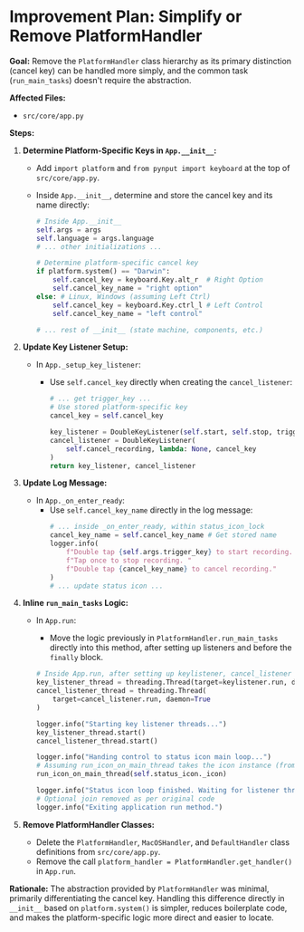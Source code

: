 # Improvement Plan: Simplify or Remove PlatformHandler

**Goal:** Remove the `PlatformHandler` class hierarchy as its primary distinction (cancel key) can be handled more simply, and the common task (`run_main_tasks`) doesn't require the abstraction.

**Affected Files:**

- `src/core/app.py`

**Steps:**

1.  **Determine Platform-Specific Keys in `App.__init__`:**

    - Add `import platform` and `from pynput import keyboard` at the top of `src/core/app.py`.
    - Inside `App.__init__`, determine and store the cancel key and its name directly:

      ```python
      # Inside App.__init__
      self.args = args
      self.language = args.language
      # ... other initializations ...

      # Determine platform-specific cancel key
      if platform.system() == "Darwin":
          self.cancel_key = keyboard.Key.alt_r  # Right Option
          self.cancel_key_name = "right option"
      else: # Linux, Windows (assuming Left Ctrl)
          self.cancel_key = keyboard.Key.ctrl_l # Left Control
          self.cancel_key_name = "left control"

      # ... rest of __init__ (state machine, components, etc.)
      ```

2.  **Update Key Listener Setup:**

    - In `App._setup_key_listener`:

      - Use `self.cancel_key` directly when creating the `cancel_listener`:

        ```python
        # ... get trigger_key ...
        # Use stored platform-specific key
        cancel_key = self.cancel_key

        key_listener = DoubleKeyListener(self.start, self.stop, trigger_key)
        cancel_listener = DoubleKeyListener(
            self.cancel_recording, lambda: None, cancel_key
        )
        return key_listener, cancel_listener
        ```

3.  **Update Log Message:**

    - In `App._on_enter_ready`:
      - Use `self.cancel_key_name` directly in the log message:
        ```python
        # ... inside _on_enter_ready, within status_icon_lock
        cancel_key_name = self.cancel_key_name # Get stored name
        logger.info(
            f"Double tap {self.args.trigger_key} to start recording. "
            f"Tap once to stop recording. "
            f"Double tap {cancel_key_name} to cancel recording."
        )
        # ... update status icon ...
        ```

4.  **Inline `run_main_tasks` Logic:**

    - In `App.run`:

      - Move the logic previously in `PlatformHandler.run_main_tasks` directly into this method, after setting up listeners and before the `finally` block.

      ```python
      # Inside App.run, after setting up keylistener, cancel_listener
      key_listener_thread = threading.Thread(target=keylistener.run, daemon=True)
      cancel_listener_thread = threading.Thread(
          target=cancel_listener.run, daemon=True
      )

      logger.info("Starting key listener threads...")
      key_listener_thread.start()
      cancel_listener_thread.start()

      logger.info("Handing control to status icon main loop...")
      # Assuming run_icon_on_main_thread takes the icon instance (from Plan 2)
      run_icon_on_main_thread(self.status_icon._icon)

      logger.info("Status icon loop finished. Waiting for listener threads...")
      # Optional join removed as per original code
      logger.info("Exiting application run method.")
      ```

5.  **Remove PlatformHandler Classes:**
    - Delete the `PlatformHandler`, `MacOSHandler`, and `DefaultHandler` class definitions from `src/core/app.py`.
    - Remove the call `platform_handler = PlatformHandler.get_handler()` in `App.run`.

**Rationale:** The abstraction provided by `PlatformHandler` was minimal, primarily differentiating the cancel key. Handling this difference directly in `__init__` based on `platform.system()` is simpler, reduces boilerplate code, and makes the platform-specific logic more direct and easier to locate.
